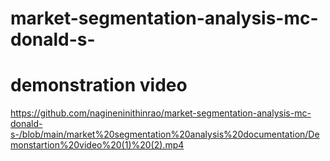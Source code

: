 # market-segmentation-analysis-mc-donald-s-
# demonstration video
https://github.com/nagineninithinrao/market-segmentation-analysis-mc-donald-s-/blob/main/market%20segmentation%20analysis%20documentation/Demonstartion%20video%20(1)%20(2).mp4
